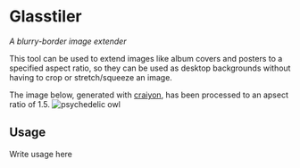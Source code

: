 # Glasstiler
*A blurry-border image extender*

This tool can be used to extend images like album covers and posters to a specified aspect ratio, so they can be used as desktop backgrounds without having to crop or stretch/squeeze an image.

The image below, generated with [craiyon](https://www.craiyon.com/), has been processed to an apsect ratio of 1.5.
![psychedelic owl](craiyon_psychowl_two.jpg)

## Usage

Write usage here

